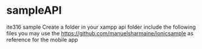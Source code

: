 # sampleAPI
ite316 sample
Create a folder in your xampp api folder include the following files you may use the https://github.com/manuelsharmaine/ionicsample as reference for the mobile app
